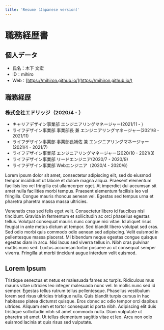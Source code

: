 ```yaml
---
title: 'Resume (Japanese version)'
---
```


# 職務経歴書

## 個人データ

- 氏名：木下 文宏
- ID：mihiro
- Web：[https://mihiron.github.io/](https://mihiron.github.io/)

## 職務経歴

### 株式会社エドリッジ（2020/4 - ）

- キャリアデザイン事業部 エンジニアリングマネージャー(2021/11 - )
- ライフデザイン事業部 事業部長 兼 エンジニアリングマネージャー(2021/8 - 2021/11)
- ライフデザイン事業部 事業部長補佐 兼 エンジニアリングマネージャー(2021/4 - 2021/7)
- ライフデザイン事業部 エンジニアリングマネージャー(2020/10 - 2021/3)
- ライフデザイン事業部 リードエンジニア(2020/7 - 2020/9)
- ライフデザイン事業部 Webエンジニア（2020/4 - 2020/6）

Lorem ipsum dolor sit amet, consectetur adipiscing elit, sed do eiusmod tempor incididunt ut labore et dolore magna aliqua. Praesent elementum facilisis leo vel fringilla est ullamcorper eget. At imperdiet dui accumsan sit amet nulla facilities morbi tempus. Praesent elementum facilisis leo vel fringilla. Congue mauris rhoncus aenean vel. Egestas sed tempus urna et pharetra pharetra massa massa ultricies.

Venenatis cras sed felis eget velit. Consectetur libero id faucibus nisl tincidunt. Gravida in fermentum et sollicitudin ac orci phasellus egestas tellus. Volutpat consequat mauris nunc congue nisi vitae. Id aliquet risus feugiat in ante metus dictum at tempor. Sed blandit libero volutpat sed cras. Sed odio morbi quis commodo odio aenean sed adipiscing. Velit euismod in pellentesque massa placerat. Mi bibendum neque egestas congue quisque egestas diam in arcu. Nisi lacus sed viverra tellus in. Nibh cras pulvinar mattis nunc sed. Luctus accumsan tortor posuere ac ut consequat semper viverra. Fringilla ut morbi tincidunt augue interdum velit euismod.

## Lorem Ipsum

Tristique senectus et netus et malesuada fames ac turpis. Ridiculous mus mauris vitae ultricies leo integer malesuada nunc vel. In mollis nunc sed id semper. Egestas tellus rutrum tellus pellentesque. Phasellus vestibulum lorem sed risus ultricies tristique nulla. Quis blandit turpis cursus in hac habitasse platea dictumst quisque. Eros donec ac odio tempor orci dapibus ultrices. Aliquam sem et tortor consequat id porta nibh. Adipiscing elit duis tristique sollicitudin nibh sit amet commodo nulla. Diam vulputate ut pharetra sit amet. Ut tellus elementum sagittis vitae et leo. Arcu non odio euismod lacinia at quis risus sed vulputate.
